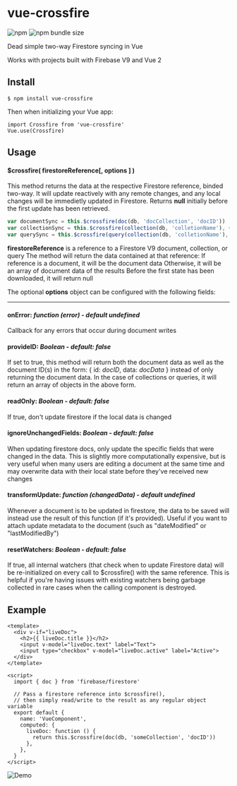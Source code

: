 # vue-crossfire

![npm](https://img.shields.io/npm/v/vue-crossfire)
![npm bundle size](https://img.shields.io/bundlephobia/min/vue-crossfire)

Dead simple two-way Firestore syncing in Vue

Works with projects built with Firebase V9 and Vue 2

## Install

```
$ npm install vue-crossfire
```

Then when initializing your Vue app:
```vue
import Crossfire from 'vue-crossfire'
Vue.use(Crossfire)
```

## Usage

#### $crossfire( firestoreReference[, options ] )

This method returns the data at the respective Firestore reference, binded two-way. It will update reactively with any remote changes, and any local changes will be immedietly updated in Firestore. Returns **null** initially before the first update has been retrieved.

```js
var documentSync = this.$crossfire(doc(db, 'docCollection', 'docID'))
var collectionSync = this.$crossfire(collection(db, 'colletionName'), { readOnly: true })
var querySync = this.$crossfire(query(collection(db, 'colletionName'), where('fieldID', '==', true)))
```

**firestoreReference** is a reference to a Firestore V9 document, collection, or query
The method will return the data contained at that reference:
  If reference is a document, it will be the document data
  Otherwise, it will be an array of document data of the results
  Before the first state has been downloaded, it will return null

The optional **options** object can be configured with the following fields:
* * *
#### onError: *function (error) - default undefined*
Callback for any errors that occur during document writes

#### provideID: *Boolean - default: false*
If set to true, this method will return both the document data as well as the document ID(s) in the form: { id: *docID*, data: *docData* } instead of only returning the document data. In the case of collections or queries, it will return an array of objects in the above form.

#### readOnly: *Boolean - default: false*
If true, don't update firestore if the local data is changed

#### ignoreUnchangedFields: *Boolean - default: false*
When updating firestore docs, only update the specific fields that were changed in the data. This is slightly more computationally expensive, but is very useful when many users are editing a document at the same time and may overwrite data with their local state before they've received new changes

#### transformUpdate: *function (changedData) - default undefined*
Whenever a document is to be updated in firestore, the data to be saved will instead use the result of this function (if it's provided). Useful if you want to attach update metadata to the document (such as "dateModified" or "lastModifiedBy")

#### resetWatchers: *Boolean - default: false*
If true, all internal watchers (that check when to update Firestore data) will be re-initialized on every call to $crossfire() with the same reference. This is helpful if you're having issues with existing watchers being garbage collected in rare cases when the calling component is destroyed.
    

## Example

```vue
<template>
  <div v-if="liveDoc">
    <h2>{{ liveDoc.title }}</h2>
    <input v-model="liveDoc.text" label="Text">
    <input type="checkbox" v-model="liveDoc.active" label="Active">
  </div>
</template>

<script>
  import { doc } from 'firebase/firestore'

  // Pass a firestore reference into $crossfire(),
  // then simply read/write to the result as any regular object variable
  export default {
    name: 'VueComponent',
    computed: {
      liveDoc: function () {
        return this.$crossfire(doc(db, 'someCollection', 'docID'))
      },
    },
  }
</script>
```

![Demo](https://media.giphy.com/media/FNrwm3rQaT90rw55I4/giphy.gif)
